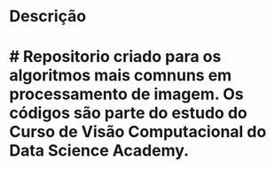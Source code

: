 # Descrição
# # Repositorio criado para os algoritmos mais comnuns em processamento de imagem. Os códigos são parte do estudo do Curso de Visão Computacional do Data Science Academy.

